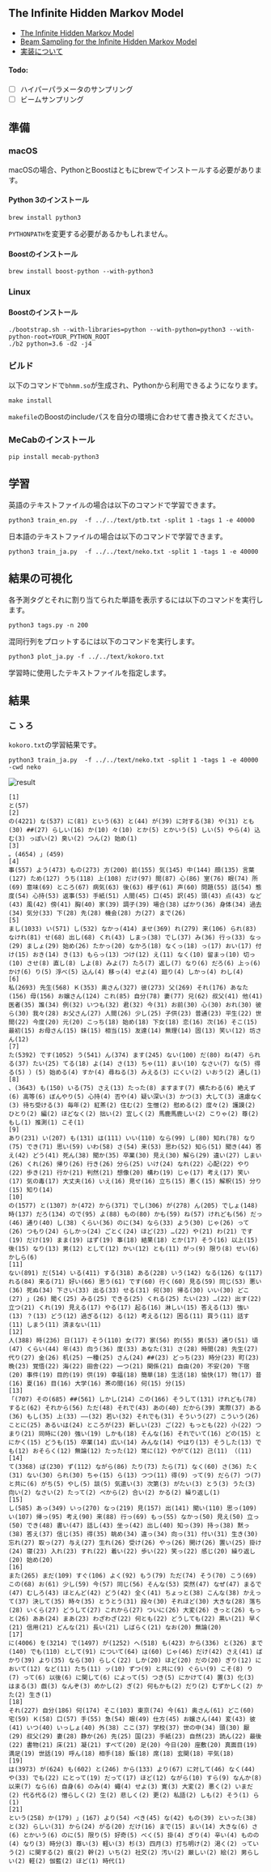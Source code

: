 ## The Infinite Hidden Markov Model

- [The Infinite Hidden Markov Model](http://mlg.eng.cam.ac.uk/zoubin/papers/ihmm.pdf)
- [Beam Sampling for the Infinite Hidden Markov Model](http://mlg.eng.cam.ac.uk/pub/pdf/VanSaaTehGha08.pdf)
- [実装について](http://musyoku.github.io/2017/02/27/Infinite-Hidden-Markov-Model%E3%81%AB%E3%82%88%E3%82%8B%E6%95%99%E5%B8%AB%E3%81%AA%E3%81%97%E5%93%81%E8%A9%9E%E6%8E%A8%E5%AE%9A/)

#### Todo:

- [ ] ハイパーパラメータのサンプリング
- [ ] ビームサンプリング

## 準備

### macOS

macOSの場合、PythonとBoostはともにbrewでインストールする必要があります。

#### Python 3のインストール

```
brew install python3
```

`PYTHONPATH`を変更する必要があるかもしれません。

#### Boostのインストール

```
brew install boost-python --with-python3
```

### Linux

#### Boostのインストール

```
./bootstrap.sh --with-libraries=python --with-python=python3 --with-python-root=YOUR_PYTHON_ROOT
./b2 python=3.6 -d2 -j4
```

### ビルド

以下のコマンドで`bhmm.so`が生成され、Pythonから利用できるようになります。

```
make install
```

`makefile`のBoostのincludeパスを自分の環境に合わせて書き換えてください。

### MeCabのインストール

```
pip install mecab-python3
```

## 学習

英語のテキストファイルの場合は以下のコマンドで学習できます。

```
python3 train_en.py  -f ../../text/ptb.txt -split 1 -tags 1 -e 40000
```

日本語のテキストファイルの場合は以下のコマンドで学習できます。

```
python3 train_ja.py  -f ../../text/neko.txt -split 1 -tags 1 -e 40000
```

## 結果の可視化

各予測タグとそれに割り当てられた単語を表示するには以下のコマンドを実行します。

```
python3 tags.py -n 200
```

混同行列をプロットするには以下のコマンドを実行します。

```
python3 plot_ja.py -f ../../text/kokoro.txt
```

学習時に使用したテキストファイルを指定します。

## 結果

### こゝろ

`kokoro.txt`の学習結果です。

```
python3 train_ja.py  -f ../../text/neko.txt -split 1 -tags 1 -e 40000 -cwd neko
```

![result](https://raw.githubusercontent.com/musyoku/images/master/pos_tagging/ihmm/kokoro.png)

```
[1]
と(57) 
[2]
の(4221) な(537) に(81) という(63) と(44) が(39) に対する(38) や(31) とも(30) ##(27) らしい(16) か(10) 々(10) とか(5) とかいう(5) しい(5) やら(4) 込む(3) っぽい(2) 臭い(2) つん(2) 始め(1) 
[3]
。(4654) 」(459) 
[4]
事(557) よう(473) もの(273) 方(200) 前(155) 気(145) 中(144) 顔(135) 言葉(127) ため(127) うち(118) 上(108) だけ(97) 間(87) 心(86) 室(76) 眼(74) 所(69) 意味(69) ところ(67) 病気(63) 後(63) 様子(61) 声(60) 問題(55) 話(54) 態度(54) 心持(53) 返事(53) 手紙(51) 人間(45) 口(45) 訳(45) 頭(43) 点(43) など(43) 風(42) 傍(41) 胸(40) 家(39) 調子(39) 場合(38) ばかり(36) 身体(34) 過去(34) 気分(33) 下(28) 先(28) 機会(28) 力(27) まで(26) 
[5]
まし(1033) い(571) し(532) なかっ(414) ませ(369) れ(279) 来(106) られ(83) なけれ(81) せ(68) 出し(68) くれ(43) しまっ(38) でし(37) み(36) 行っ(33) なっ(29) ましょ(29) 始め(26) たかっ(20) なかろ(18) なくっ(18) っ(17) おい(17) 付け(15) おき(14) き(13) もらっ(13) つけ(12) え(11) なく(10) 留まっ(10) 切っ(10) させ(8) 直し(8) しよ(8) みよ(7) たろ(7) 返し(7) なり(6) だろ(6) 上っ(6) かけ(6) り(5) 浮べ(5) 込ん(4) 移っ(4) せよ(4) 廻り(4) しかっ(4) わし(4) 
[6]
私(2693) 先生(568) Ｋ(353) 奥さん(327) 彼(273) 父(269) それ(176) あなた(156) 母(156) お嬢さん(124) これ(85) 自分(78) 妻(77) 兄(62) 叔父(41) 他(41) 医者(35) 誰(34) 例(32) いつも(32) 君(32) 今(31) お前(30) 心(30) おれ(30) 彼ら(30) 我々(28) お父さん(27) 人間(26) 少し(25) 子供(23) 普通(23) 平生(22) 世間(22) 今度(20) 元(20) こっち(18) 始め(18) 下女(18) 恋(16) 次(16) そこ(15) 最初(15) お母さん(15) 妹(15) 相当(15) 友達(14) 無理(14) 固(13) 笑い(12) 坊さん(12) 
[7]
た(5392) です(1052) う(541) ん(374) ます(245) ない(100) だ(80) ね(47) られる(37) たい(25) てる(18) よ(14) さ(13) ちゃ(11) まい(10) なさい(7) な(5) 得る(5) ）(5) 始める(4) すか(4) 尋ねる(3) みえる(3) にくい(2) いおう(2) 通し(1) 
[8]
、(3643) も(150) いる(75) さえ(13) たった(8) ますます(7) 横たわる(6) 絶えず(6) 高等(6) ぼんやり(5) 心持(4) 否や(4) 疑い深い(3) かつ(3) 大して(3) 遠慮なく(3) 待ち受ける(3) 毎年(2) 紅茶(2) 住む(2) 生憎(2) 慰める(2) 度々(2) 護謨(2) ひとり(2) 編(2) ほどなく(2) 拙い(2) 宜しく(2) 馬鹿馬鹿しい(2) こりゃ(2) 尊(2) もし(1) 推測(1) こそ(1) 
[9]
あり(231) い(207) も(131) は(111) いい(110) なら(99) し(80) 知れ(78) なり(75) でき(71) 思い(59) いわ(58) さ(54) 来(53) 思わ(52) 知ら(51) 聞き(44) 答え(42) どう(41) 死ん(38) 聞か(35) 卒業(30) 見え(30) 解ら(29) 違い(27) しまい(26) くれ(26) 帰り(26) 行き(26) 分ら(25) いけ(24) なれ(22) 心配(22) やり(22) 歩き(21) 行か(21) 判然(21) 想像(20) 構わ(19) じゃ(17) 考え(17) 笑い(17) 気の毒(17) 大丈夫(16) いえ(16) 見せ(16) 立ち(15) 悪く(15) 解釈(15) 分り(15) 知り(14) 
[10]
の(1577) と(1307) か(472) から(371) でし(306) が(278) ん(205) でしょ(148) 時(137) だろ(134) ので(95) よ(88) もの(80) かも(59) ね(57) けれども(56) だっ(46) 通り(40) し(38) くらい(36) のに(34) なら(33) よう(30) じゃ(26) って(26) つもり(24) らしかっ(24) ごとく(24) ほど(23) …(22) や(21) わ(21) です(19) だけ(19) まま(19) はず(19) 事(18) 結果(18) とか(17) そう(16) 以上(15) 後(15) なり(13) 男(12) として(12) かい(12) とも(11) がっ(9) 限り(8) せい(6) かしら(6) 
[11]
ない(891) だ(514) いる(411) する(318) ある(228) いう(142) なる(126) な(117) れる(84) 来る(71) 好い(66) 思う(61) です(60) 行く(60) 見る(59) 同じ(53) 悪い(36) 死ぬ(34) 下さい(33) 出る(33) せる(31) 何(30) 帰る(30) いい(30) どこ(27) 」(26) 聞く(25) みる(25) できる(25) くれる(25) たい(23) …(22) 出す(22) 立つ(21) くれ(19) 見える(17) やる(17) 起る(16) 淋しい(15) 答える(13) 強い(13) ？(13) どう(12) 過ぎる(12) る(12) 考える(12) 困る(11) 買う(11) 話す(11) しまう(11) 済まない(11) 
[12]
人(388) 時(236) 日(117) そう(110) 女(77) 家(56) 的(55) 男(53) 通り(51) 頃(47) くらい(44) 年(43) 向う(36) 度(33) あなた(31) さ(28) 時間(28) 先生(27) 代り(27) 金(26) 机(25) 一種(25) さん(24) ##(23) どっち(23) 時分(23) 町(23) 晩(23) 覚悟(22) 海(22) 田舎(22) 一つ(21) 関係(21) 自由(20) 不安(20) 下宿(20) 事件(19) 目的(19) 供(19) 幸福(18) 簡単(18) 生活(18) 愉快(17) 物(17) 昔(16) 夏(16) 目(16) 大学(16) 茶の間(16) 何(15) 分(15) 
[13]
「(707) その(685) ##(561) しかし(214) この(166) そうして(131) けれども(78) すると(62) それから(56) ただ(48) それで(43) あの(40) だから(39) 実際(37) ある(36) もし(35) 上(33) ――(32) 若い(32) それでも(31) そういう(27) こういう(26) ことに(25) あるいは(24) ところが(23) 新しい(23) ご(22) もっとも(22) 小(22) つまり(21) 同時に(20) 強い(19) しかも(18) そんな(16) それでいて(16) どの(15) とにかく(15) どうも(15) 卒業(14) 広い(14) みんな(14) やはり(13) そうした(13) でも(12) おそらく(12) 無論(12) たった(12) 常に(12) やがて(12) 己(11) （(11) 
[14]
て(3368) ば(230) ず(112) ながら(86) たり(73) たら(71) なく(60) さ(36) たく(31) ない(30) られ(30) ちゃ(15) ら(13) つつ(11) 得(9) って(9) だら(7) つ(7) と共に(6) がち(5) やし(5) 談(5) 気遣い(3) 次第(3) がたい(3) とう(3) うた(3) 向い(2) なさい(2) たって(2) べから(2) 合い(2) かる(2) 繰り返し(1) 
[15]
し(585) あっ(349) いっ(270) なっ(219) 見(157) 出(141) 聞い(110) 思っ(109) い(107) 帰っ(95) 考え(90) 来(88) 行っ(69) もっ(55) なかっ(50) 見え(50) 立っ(50) でき(48) 書い(47) 話し(43) 坐っ(42) 出し(40) 知っ(39) 持っ(38) 黙っ(38) 答え(37) 信じ(35) 得(35) 眺め(34) 違っ(34) 向っ(31) 付い(31) 生き(30) 忘れ(27) 取っ(27) 与え(27) 生れ(26) 受け(26) やっ(26) 開け(26) 置い(25) 掛け(24) 寝(23) 入れ(23) すれ(22) 着い(22) 歩い(22) 笑っ(22) 感じ(20) 繰り返し(20) 始め(20) 
[16]
また(265) まだ(109) すぐ(106) よく(92) もう(79) ただ(74) そう(70) こう(69) この(68) お(61) 少し(59) 今(57) 同じ(56) そんな(53) 突然(47) なぜ(47) まるで(47) むしろ(43) ほとんど(42) どう(42) 全く(41) ちょっと(38) こんな(38) かえって(37) 決して(35) 時々(35) とうとう(31) 段々(30) それほど(30) 大きな(28) 落ち(28) いくら(27) どうして(27) これから(27) ついに(26) 大変(26) きっと(26) もっと(26) ああ(24) まあ(23) わざわざ(22) 何とも(22) どうしても(22) 黒い(21) 早く(21) 信用(21) どんな(21) 長い(21) しばらく(21) なお(20) 無論(20) 
[17]
に(4006) を(3214) で(1497) が(1252) へ(518) も(423) から(336) と(326) まで(140) でも(110) として(91) について(64) は(60) じゃ(46) だけ(42) さえ(41) ばかり(39) より(35) なら(30) らしく(22) しか(20) ほど(20) だの(20) ぎり(12) において(12) など(11) たち(11) ッ(10) ずつ(9) と共に(9) ぐらい(9) こそ(8) り(7) って(6) 以後(6) に関して(6) によって(5) つき(5) にかけて(4) 置(3) 化(3) はまる(3) 戯(3) なんぞ(3) めかし(2) ぎ(2) 何もかも(2) だり(2) むずかしく(2) かた(2) 生き(1) 
[18]
それ(227) 自分(186) 何(174) そこ(103) 東京(74) 今(61) 奥さん(61) どこ(60) 宅(59) Ｋ(58) 口(57) 手(55) 急(54) 眼(49) 仕方(45) お嬢さん(44) 変(43) 彼(41) いつ(40) いっしょ(40) 外(38) ここ(37) 学校(37) 世の中(34) 頭(30) 厭(29) 叔父(29) 妻(28) 静か(26) 先(25) 国(23) 手紙(23) 自然(23) 読ん(22) 最後(22) 書物(21) 床(21) 凝(21) すべて(20) 足(20) 今日(20) 座敷(20) 真面目(19) 満足(19) 世話(19) 呼ん(18) 相手(18) 飯(18) 席(18) 玄関(18) 平気(18) 
[19]
は(3973) が(624) も(602) と(246) から(133) より(67) に対して(46) なく(44) や(33) でも(22) にとって(19) だって(17) ほど(12) ながら(10) すら(9) なんか(8) 以来(7) なら(6) 自身(6) のみ(4) 蠅(4) せよ(3) 寛(3) 大変(2) 悪く(2) いまだ(2) 代る代る(2) 憎らしく(2) 生(2) 悲しく(2) 更(2) 私語(2) しも(2) そう(1) ら(1) 
[21]
という(258) か(179) 」(167) より(54) べき(45) な(42) もの(39) といった(38) と(32) らしい(31) から(24) がる(20) だけ(16) まで(15) まい(14) 大きな(6) さ(6) とかいう(6) のに(5) 限り(5) 好奇(5) べく(5) 掛(4) ぎり(4) 辛い(4) ものの(4) なり(3) 時分(3) 尊い(3) 軽い(3) 杉(3) 四月(3) 打ち明け(2) 渇く(2) っていう(2) に関する(2) 痕(2) 幹(2) いち(2) 社交(2) 汚い(2) 厳しい(2) 絵(2) 男らしい(2) 軽(2) 伽藍(2) ほど(1) 時代(1) 
```
